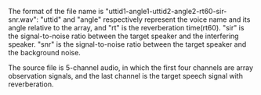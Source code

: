 The format of the file name is "uttid1-angle1-uttid2-angle2-rt60-sir-snr.wav":
"uttid" and "angle" respectively represent the voice name and its angle relative to the array, and "rt" is the reverberation time(rt60).
"sir" is the signal-to-noise ratio between the target speaker and the interfering speaker.
"snr" is the signal-to-noise ratio between the target speaker and the background noise.

The source file is 5-channel audio, in which the first four channels are array observation signals, and the last channel is the target speech signal with reverberation.
